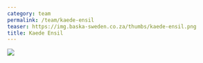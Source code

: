 ```yaml
---
category: team
permalink: /team/kaede-ensil
teaser: https://img.baska-sweden.co.za/thumbs/kaede-ensil.png
title: Kaede Ensil
---
```


[<img src="https://img.baska-sweden.co.za/resized/kaede-ensil.png" />](https://img.baska-sweden.co.za/original/kaede-ensil.png)

<!--
[Questionnare Answers](https://drive.google.com/open?id=1Ceg0Q1u2mH5SjF4MUCTVHkmbFkGqKFjFTnCClVwCFLQ)
-->
